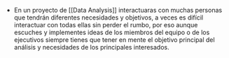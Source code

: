 - En un proyecto de [[Data Analysis]] interactuaras con muchas personas que tendrán diferentes necesidades y objetivos, a veces es difícil interactuar con todas ellas sin perder el rumbo, por eso aunque escuches y implementes ideas de los miembros del equipo o de los ejecutivos siempre tienes que tener en mente el objetivo principal del análisis y necesidades de los principales interesados.